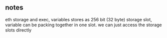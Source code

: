 ## notes
eth storage and exec, variables stores as 256 bit (32 byte) storage slot, variable can be packing together in one slot.
we can just access the storage slots directly 